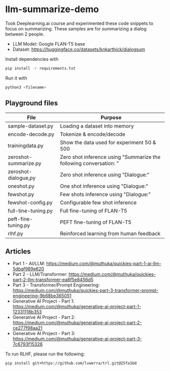 # llm-summarize-demo

Took Deeplearning.ai course and experimented these code snippets to focus on summarizing. These samples are for summarizing a dialog between 2 people.

* LLM Model: Google FLAN-T5 base
* Dataset: <https://huggingface.co/datasets/knkarthick/dialogsum>

Install dependencies with

```sh
pip install -r requirements.txt
```

Run it with

```sh
python3 <filename>
```

## Playground files

| File | Purpose |
| ---- | ------- |
| sample-dataset.py | Loading a dataset into memory |
| encode-decode.py | Tokenize & encode/decode |
| trainingdata.py | Show the data used for experiment 50 & 500 |
| zeroshot-summarize.py | Zero shot inference using "Summarize the following conversation: " |
| zeroshot-dialogue,py | Zero shot inference using "Dialogue:" |
| oneshot.py | One shot inference using "Dialogue:" |
| fewshot.py | Few shots inference using "Dialogue:" |
| fewshot-config.py | Configurable few shot inference |
| full-tine-tuning.py | Full fine-tuning of FLAN-T5 |
| peft-fine-tuning.py | PEFT fine-tuning of FLAN-T5 |
| rlhf.py | Reinforced learning from human feedback |

## Articles

* Part 1 - AI/LLM: <https://medium.com/@muthuka/quickies-part-1-ai-llm-5dbaf989e620>
* Part 2 - LLM/Transformer: <https://medium.com/@muthuka/quickies-part-2-llm-transformer-ea8f5e8456d5>
* Part 3 - Transformer/Prompt Engineering: <https://medium.com/@muthuka/quickies-part-3-transformer-prompt-engineering-9b68be365051>
* Generative AI Project - Part 1: <https://medium.com/@muthuka/generative-ai-project-part-1-12331118b353>
* Generative AI Project - Part 2: <https://medium.com/@muthuka/generative-ai-project-part-2-ce277f98aa21>
* Generative AI Project - Part 3: <https://medium.com/@muthuka/generative-ai-project-part-3-7c6793f15326>

To run RLHF, please run the following:

```sh
pip install git+https://github.com/lvwerra/trl.git@25fa1bd
```
